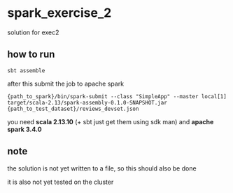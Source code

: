 # spark_exercise_2
solution for exec2
## how to run
`sbt assemble`

after this submit the job to apache spark

`{path_to_spark}/bin/spark-submit --class "SimpleApp" --master local[1] target/scala-2.13/spark-assembly-0.1.0-SNAPSHOT.jar {path_to_test_dataset}/reviews_devset.json`

you need **scala 2.13.10** (+ sbt just get them using sdk man) and **apache spark 3.4.0**

## note 
the solution is not yet written to a file, so this should also be done

it is also not yet tested on the cluster
